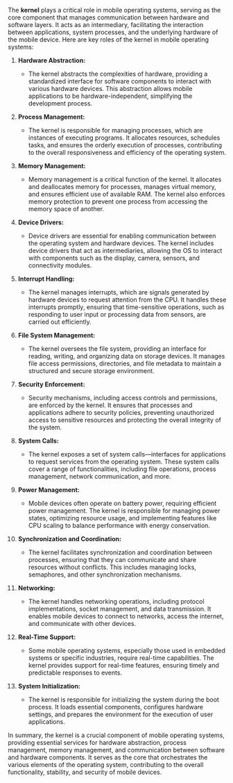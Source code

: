 The **kernel** plays a critical role in mobile operating systems, serving as the core component that manages communication between hardware and software layers. It acts as an intermediary, facilitating the interaction between applications, system processes, and the underlying hardware of the mobile device. Here are key roles of the kernel in mobile operating systems:

1. **Hardware Abstraction:**
   - The kernel abstracts the complexities of hardware, providing a standardized interface for software components to interact with various hardware devices. This abstraction allows mobile applications to be hardware-independent, simplifying the development process.

2. **Process Management:**
   - The kernel is responsible for managing processes, which are instances of executing programs. It allocates resources, schedules tasks, and ensures the orderly execution of processes, contributing to the overall responsiveness and efficiency of the operating system.

3. **Memory Management:**
   - Memory management is a critical function of the kernel. It allocates and deallocates memory for processes, manages virtual memory, and ensures efficient use of available RAM. The kernel also enforces memory protection to prevent one process from accessing the memory space of another.

4. **Device Drivers:**
   - Device drivers are essential for enabling communication between the operating system and hardware devices. The kernel includes device drivers that act as intermediaries, allowing the OS to interact with components such as the display, camera, sensors, and connectivity modules.

5. **Interrupt Handling:**
   - The kernel manages interrupts, which are signals generated by hardware devices to request attention from the CPU. It handles these interrupts promptly, ensuring that time-sensitive operations, such as responding to user input or processing data from sensors, are carried out efficiently.

6. **File System Management:**
   - The kernel oversees the file system, providing an interface for reading, writing, and organizing data on storage devices. It manages file access permissions, directories, and file metadata to maintain a structured and secure storage environment.

7. **Security Enforcement:**
   - Security mechanisms, including access controls and permissions, are enforced by the kernel. It ensures that processes and applications adhere to security policies, preventing unauthorized access to sensitive resources and protecting the overall integrity of the system.

8. **System Calls:**
   - The kernel exposes a set of system calls—interfaces for applications to request services from the operating system. These system calls cover a range of functionalities, including file operations, process management, network communication, and more.

9. **Power Management:**
   - Mobile devices often operate on battery power, requiring efficient power management. The kernel is responsible for managing power states, optimizing resource usage, and implementing features like CPU scaling to balance performance with energy conservation.

10. **Synchronization and Coordination:**
    - The kernel facilitates synchronization and coordination between processes, ensuring that they can communicate and share resources without conflicts. This includes managing locks, semaphores, and other synchronization mechanisms.

11. **Networking:**
    - The kernel handles networking operations, including protocol implementations, socket management, and data transmission. It enables mobile devices to connect to networks, access the internet, and communicate with other devices.

12. **Real-Time Support:**
    - Some mobile operating systems, especially those used in embedded systems or specific industries, require real-time capabilities. The kernel provides support for real-time features, ensuring timely and predictable responses to events.

13. **System Initialization:**
    - The kernel is responsible for initializing the system during the boot process. It loads essential components, configures hardware settings, and prepares the environment for the execution of user applications.

In summary, the kernel is a crucial component of mobile operating systems, providing essential services for hardware abstraction, process management, memory management, and communication between software and hardware components. It serves as the core that orchestrates the various elements of the operating system, contributing to the overall functionality, stability, and security of mobile devices.
